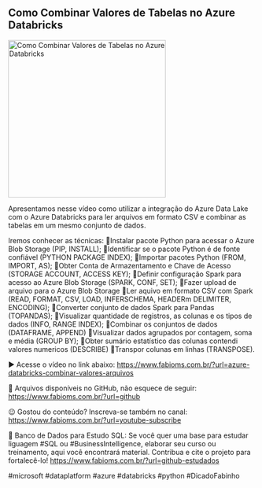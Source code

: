 ## Como Combinar Valores de Tabelas no Azure Databricks

<img src="https://fabioms.com.br//uploads/youtube/OtSqZDAQR2Y.png" alt="Como Combinar Valores de Tabelas no Azure Databricks" title="Azure Databricks" width="320"/>

Apresentamos nesse vídeo como utilizar a integração do Azure Data Lake com o Azure Databricks para ler arquivos em formato CSV e combinar as tabelas em um mesmo conjunto de dados.

Iremos conhecer as técnicas:
🔹Instalar pacote Python para acessar o Azure Blob Storage (PIP, INSTALL);
🔹Identificar se o pacote Python é de fonte confiável (PYTHON PACKAGE INDEX);
🔹Importar pacotes Python (FROM, IMPORT, AS);
🔹Obter Conta de Armazentamento e Chave de Acesso (STORAGE ACCOUNT, ACCESS KEY);
🔹Definir configuração Spark para acesso ao Azure Blob Storage (SPARK, CONF, SET);
🔹Fazer upload de arquivo para o Azure Blob Storage
🔹Ler aquivo em formato CSV com Spark (READ, FORMAT, CSV, LOAD, INFERSCHEMA, HEADERm DELIMITER, ENCODING);
🔹Converter conjunto de dados Spark para Pandas (TOPANDAS);
🔹Visualizar quantidade de registros, as colunas e os tipos de dados (INFO, RANGE INDEX);
🔹Combinar os conjuntos de dados (DATAFRAME, APPEND)
🔹Visualizar dados agrupados por contagem, soma e média (GROUP BY);
🔹Obter sumário estatístico das colunas contendi valores numericos (DESCRIBE)
🔹Transpor colunas em linhas (TRANSPOSE).

▶️ Acesse o vídeo no link abaixo:
https://www.fabioms.com.br/?url=azure-databricks-combinar-valores-arquivos

📁 Arquivos disponíveis no GitHub, não esquece de seguir:
https://www.fabioms.com.br/?url=github

😉 Gostou do conteúdo? Inscreva-se também no canal:
https://www.fabioms.com.br/?url=youtube-subscribe

🎁 Banco de Dados para Estudo SQL:
Se você quer uma base para estudar liguagem #SQL ou #BusinessIntelligence, elaborar seu curso ou treinamento, aqui você encontrará material. 
Contribua e cite o projeto para fortalecê-lo!
https://www.fabioms.com.br/?url=github-estudados

#microsoft #dataplatform #azure #databricks #python #DicadoFabinho